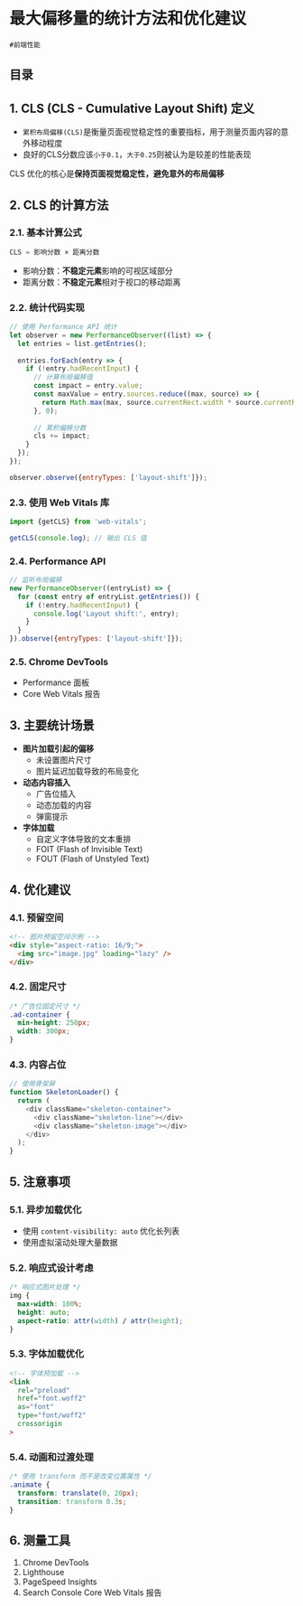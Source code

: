 
# 最大偏移量的统计方法和优化建议

`#前端性能` 


## 目录
<!-- toc -->
 ## 1. CLS (CLS - Cumulative Layout Shift) 定义 

- `累积布局偏移(CLS)`是衡量页面视觉稳定性的重要指标，用于测量页面内容的意外移动程度
- 良好的CLS分数应该`小于0.1`，`大于0.25`则被认为是较差的性能表现

CLS 优化的核心是**保持页面视觉稳定性，避免意外的布局偏移**

## 2. CLS 的计算方法

### 2.1. 基本计算公式

```javascript
CLS = 影响分数 × 距离分数
```

- 影响分数：**不稳定元素**影响的可视区域部分
- 距离分数：**不稳定元素**相对于视口的移动距离

### 2.2. 统计代码实现

```javascript
// 使用 Performance API 统计
let observer = new PerformanceObserver((list) => {
  let entries = list.getEntries();
  
  entries.forEach(entry => {
    if (!entry.hadRecentInput) {
      // 计算布局偏移值
      const impact = entry.value;
      const maxValue = entry.sources.reduce((max, source) => {
        return Math.max(max, source.currentRect.width * source.currentRect.height);
      }, 0);
      
      // 累积偏移分数
      cls += impact;
    }
  });
});

observer.observe({entryTypes: ['layout-shift']});
```

### 2.3. **使用 Web Vitals 库**

```javascript
import {getCLS} from 'web-vitals';

getCLS(console.log); // 输出 CLS 值
```

### 2.4. **Performance API**

```javascript
// 监听布局偏移
new PerformanceObserver((entryList) => {
  for (const entry of entryList.getEntries()) {
    if (!entry.hadRecentInput) {
      console.log('Layout shift:', entry);
    }
  }
}).observe({entryTypes: ['layout-shift']});
```

### 2.5. **Chrome DevTools**

- Performance 面板
- Core Web Vitals 报告

## 3. 主要统计场景

- **图片加载引起的偏移**
	- 未设置图片尺寸
	- 图片延迟加载导致的布局变化
- **动态内容插入**
	- 广告位插入
	- 动态加载的内容
	- 弹窗提示
- **字体加载**
	- 自定义字体导致的文本重排
	- FOIT (Flash of Invisible Text)
	- FOUT (Flash of Unstyled Text)

## 4. 优化建议

### 4.1. **预留空间**

```html
<!-- 图片预留空间示例 -->
<div style="aspect-ratio: 16/9;">
  <img src="image.jpg" loading="lazy" />
</div>
```

### 4.2. **固定尺寸**

```css
/* 广告位固定尺寸 */
.ad-container {
  min-height: 250px;
  width: 300px;
}
```

### 4.3. **内容占位**

```javascript
// 使用骨架屏
function SkeletonLoader() {
  return (
    <div className="skeleton-container">
      <div className="skeleton-line"></div>
      <div className="skeleton-image"></div>
    </div>
  );
}
```

## 5. 注意事项

### 5.1. **异步加载优化**

- 使用 `content-visibility: auto` 优化长列表
- 使用虚拟滚动处理大量数据

### 5.2. **响应式设计考虑**

```css
/* 响应式图片处理 */
img {
  max-width: 100%;
  height: auto;
  aspect-ratio: attr(width) / attr(height);
}
```

### 5.3. **字体加载优化**

```html
<!-- 字体预加载 -->
<link 
  rel="preload" 
  href="font.woff2" 
  as="font" 
  type="font/woff2" 
  crossorigin
>
```

### 5.4. **动画和过渡处理**

```css
/* 使用 transform 而不是改变位置属性 */
.animate {
  transform: translate(0, 20px);
  transition: transform 0.3s;
}
```

## 6. 测量工具

1. Chrome DevTools
2. Lighthouse
3. PageSpeed Insights
4. Search Console Core Web Vitals 报告

